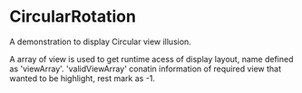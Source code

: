 # CircularRotation
A demonstration to display Circular view illusion.

A array of view is used to get runtime acess of display layout, name defined as 'viewArray'.
'validViewArray' conatin information of required view that wanted to be highlight, rest mark as -1.

